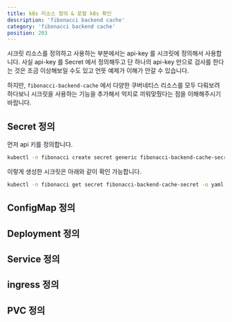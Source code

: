 ```yaml
---
title: k8s 리소스 정의 & 로컬 k8s 확인
description: 'fibonacci backend cache'
category: 'fibonacci backend cache'
position: 203
---
```

시크릿 리소스를 정의하고 사용하는 부분에서는 api-key 를 시크릿에 정의해서 사용합니다. 사실 api-key 를 Secret 에서 정의해두고 단 하나의 api-key 만으로 검사를 한다는 것은 조금 이상해보일 수도 있고 언뜻 예제가 이해가 안갈 수 있습니다.<br>

하지만, `fibonacci-backend-cache` 에서 다양한 쿠버네티스 리소스를 모두 다뤄보려 하다보니 시크릿을 사용하는 기능을 추가해서 억지로 끼워맞췄다는 점을 이해해주시기 바랍니다. 
<br>


## Secret 정의
먼저 api 키를 정의합니다. 
```bash
kubectl -n fibonacci create secret generic fibonacci-backend-cache-secret --from-literal=api-key=abcd-efgh-ijkl-1111
```

이렇게 생성한 시크릿은 아래와 같이 확인 가능합니다.
```bash
kubectl -n fibonacci get secret fibonacci-backend-cache-secret -o yaml

```

## ConfigMap 정의

## Deployment 정의

## Service 정의 

## ingress 정의

## PVC 정의




